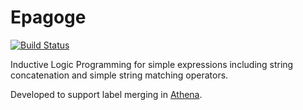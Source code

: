 Epagoge
=======

[![Build Status](https://travis-ci.org/ramsay-t/epagoge.svg?branch=master)](https://travis-ci.org/ramsay-t/epagoge)

Inductive Logic Programming for simple expressions including string concatenation and simple string matching operators.

Developed to support label merging in [Athena](https://github.com/ramsay-t/Athena).
